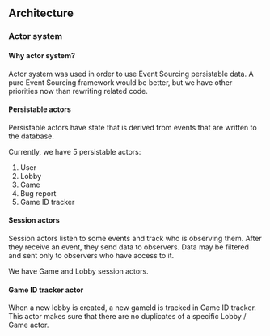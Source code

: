 ## Architecture
### Actor system
#### Why actor system?
Actor system was used in order to use Event Sourcing persistable data.
A pure Event Sourcing framework would be better, but we have other priorities now than rewriting related code.
#### Persistable actors
Persistable actors have state that is derived from events that are written to the database.

Currently, we have 5 persistable actors:
1. User
2. Lobby
3. Game
4. Bug report
5. Game ID tracker

#### Session actors
Session actors listen to some events and track who is observing them.
After they receive an event, they send data to observers.
Data may be filtered and sent only to observers who have access to it.

We have Game and Lobby session actors.

#### Game ID tracker actor
When a new lobby is created, a new gameId is tracked in Game ID tracker.
This actor makes sure that there are no duplicates of a specific Lobby / Game actor.
